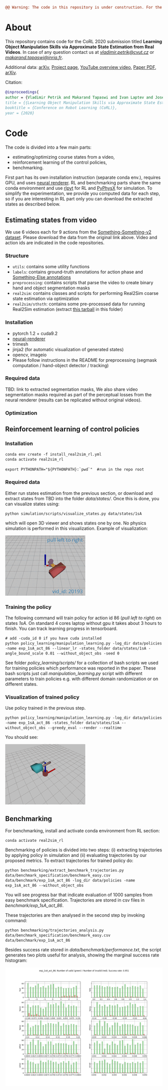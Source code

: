 ```diff
@@ Warning: The code in this repository is under construction. For the best exprience, please, try it later (in few days). @@
```

# About
This repository contains code for the CoRL 2020 submission titled **Learning Object Manipulation Skills via Approximate State Estimation from Real Videos**.
In case of any question contact us at *vladimir.petrik@cvut.cz* or *makarand.tapaswi@inria.fr*.

Additional data:
[arXiv](https://arxiv.org/abs/2011.06813),
[Project page](https://data.ciirc.cvut.cz/public/projects/2020Real2Sim/), 
[YouTube overview video](https://youtu.be/0bhO3KCKVa8), 
[Paper PDF](https://drive.google.com/file/d/1DuHan9oZXznDnXiCP7J6ogWn8FMAAkIJ/view),
[arXiv](https://arxiv.org/abs/2011.06813).

Citation:
```bibtex
@inproceedings{
author = {Vladimir Petrik and Makarand Tapaswi and Ivan Laptev and Josef Sivic},
title = {{Learning Object Manipulation Skills via Approximate State Estimation from Real Videos}},
booktitle = {Conference on Robot Learning (CoRL)},
year = {2020}
```

# Code
The code is divided into a few main parts: 
- estimating/optimizing course states from a video,
- reinforcement learning of the control policies,
- benchmarking.

First part has its own installation instruction (separate conda env.), requires GPU, and uses [neural renderer](https://github.com/hiroharu-kato/neural_renderer).
RL and benchmarking parts share the same conda environment and use [rlpyt](https://github.com/astooke/rlpyt) for RL and [PyPhysX](https://github.com/petrikvladimir/pyphysx/) for simulation.
To simplify the experimentation, we provide you computed data for each step, so if you are interesting in RL part only you can download the extracted states as described below.

## Estimating states from video 

We use 6 videos each for 9 actions from the [Something-Something-v2 dataset](https://20bn.com/datasets/something-something).
Please download the data from the original link above.
Video and action ids are indicated in the code repositories.

### Structure
- `utils`: contains some utility functions
- `labels`: contains ground-truth annotations for action phase and [Something-Else annotations](https://github.com/joaanna/something_else)
- `preprocessing`: contains scripts that parse the video to create binary hand and object segmentation masks
- `real2sim`: contains classes and scripts for performing Real2Sim coarse state estimation via optimization
- `real2sim/sthsth`: contains some pre-processed data for running Real2Sim estimation (extract [this tarball](https://drive.google.com/file/d/1Dy8GXQF6wqDKj_vhp5nE1uOB2T5fm0Bu/view) in this folder)

### Installation
- pytorch 1.2 + cuda9.2
- [neural-renderer](https://github.com/hiroharu-kato/neural_renderer)
- trimesh
- jinja2 (for automatic visualization of generated states)
- opencv, imageio
- Please follow instructions in the README for preprocessing (segmask computation / hand-object detector / tracking)

### Required data

TBD: link to extracted segmentation masks, 
We also share video segmentation masks required as part of the perceptual losses from the neural renderer (results can be replicated without original videos).

### Optimization

## Reinforcement learning of control policies

### Installation
```shell script
conda env create -f install_real2sim_rl.yml
conda activate real2sim_rl

export PYTHONPATH="${PYTHONPATH}:`pwd`"  #run in the repo root
```

### Required data
Either run states estimation from the previous section, or download and extract states from TBD into the folder *data/states/*.
Once this is done, you can visualize states using:
```shell script
python simulation/scripts/visualize_states.py data/states/1sA
```
which will open 3D viewer and shows states one by one. 
No physics simulation is performed in this visualization.
Example of visualization:

![](doc/policy_learning/visualize_states.gif) 

### Training the policy
The following command will train policy for action id 86 (*pull left to right*) on states *1sA*.
On standard 4 cores laptop without gpu it takes about 3 hours to finish. 
You can track learning progress in tensorboard.

```shell script
# add -cuda_id 0 if you have cuda installed
python policy_learning/manipulation_learning.py -log_dir data/policies -name exp_1sA_act_86 --linear_lr -states_folder data/states/1sA -angle_bound_scale 0.01 --without_object_obs -seed 0
```
See folder *policy_learning/scripts/* for a collection of bash scripts we used for training policies which performance was reported in the paper.
These bash scripts just call *manipulation_learning.py* script with different parameters to train policies e.g. with different domain randomization or on different states.

### Visualization of trained policy

Use policy trained in the previous step.
```shell script
python policy_learning/manipulation_learning.py -log_dir data/policies -name exp_1sA_act_86 -states_folder data/states/1sA --without_object_obs --greedy_eval --render --realtime
```
You should see:

![](doc/policy_learning/learned_policy.gif) 


## Benchmarking
For benchmarking, install and activate conda environment from RL section:
```shell script
conda activate real2sim_rl
``` 
Benchmarking of policies is divided into two steps: (i) extracting trajectories by applying policy in simulation and (ii) evaluating trajectories by our proposed metrics.
To extract trajectories for trained policy do:
```shell script
python benchmarking/extract_benchmark_trajectories.py data/benchmark_specification/benchmark_easy.csv data/benchmark/exp_1sA_act_86 -log_dir data/policies -name exp_1sA_act_86 --without_object_obs
```
You will see progress bar that indicate evaluation of 1000 samples from easy benchmark specification.
Trajectories are stored in csv files in *benchmark/exp_1sA_act_86*.

These trajectories are then analysed in the second step by invoking command:
```shell script
python benchmarking/trajectories_analysis.py data/benchmark_specification/benchmark_easy.csv data/benchmark/exp_1sA_act_86
```
Besides success rate stored in *data/benchmark/performance.txt*, the script generates two plots useful for analysis, showing the marginal success rate histogram:

![](doc/policy_learning/success_marginal_exp_1sA_act_86.png) 
